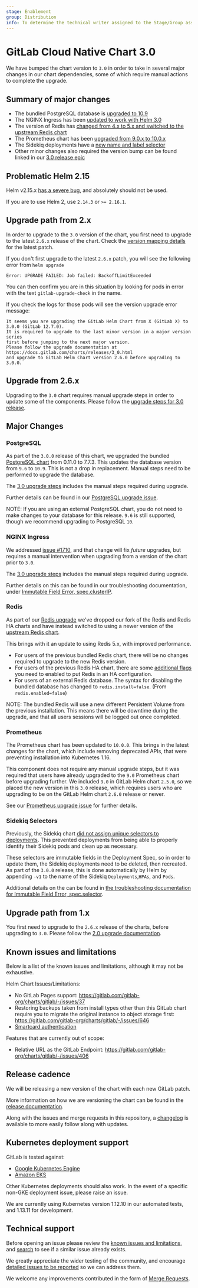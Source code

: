 ```yaml
---
stage: Enablement
group: Distribution
info: To determine the technical writer assigned to the Stage/Group associated with this page, see https://about.gitlab.com/handbook/engineering/ux/technical-writing/#designated-technical-writers
---
```


# GitLab Cloud Native Chart 3.0

We have bumped the chart version to `3.0` in order to take in several major changes in our chart dependencies, some of which require
manual actions to complete the upgrade.

## Summary of major changes

- The bundled PostgreSQL database is [upgraded to 10.9](#postgresql)
- The NGINX Ingress has been [updated to work with Helm 3.0](#nginx-ingress)
- The version of Redis has [changed from 4.x to 5.x and switched to the upstream Redis chart](#redis)
- The Prometheus chart has been [upgraded from 9.0.x to 10.0.x](#prometheus)
- The Sidekiq deployments have a [new name and label selector](#sidekiq-selectors)
- Other minor changes also required the version bump can be found linked in our [3.0 release epic](https://gitlab.com/groups/gitlab-org/charts/-/epics/6)

## Problematic Helm 2.15

Helm v2.15.x [has a severe bug](https://github.com/helm/helm/issues/6767), and absolutely should not be used.

If you are to use Helm 2, use `2.14.3` or `>= 2.16.1`.

## Upgrade path from 2.x

In order to upgrade to the `3.0` version of the chart, you first need to upgrade to the latest `2.6.x`
release of the chart. Check the [version mapping details](../installation/version_mappings.md) for the latest patch.

If you don't first upgrade to the latest `2.6.x` patch, you will see the following error from `helm upgrade`

```shell
Error: UPGRADE FAILED: Job failed: BackoffLimitExceeded
```

You can then confirm you are in this situation by looking for pods in error with the text `gitlab-upgrade-check` in the name.

If you check the logs for those pods will see the version upgrade error message:

```plaintext
It seems you are upgrading the GitLab Helm Chart from X (GitLab X) to 3.0.0 (GitLab 12.7.0).
It is required to upgrade to the last minor version in a major version series
first before jumping to the next major version.
Please follow the upgrade documentation at https://docs.gitlab.com/charts/releases/3_0.html
and upgrade to GitLab Helm Chart version 2.6.0 before upgrading to 3.0.0.
```

## Upgrade from 2.6.x

Upgrading to the `3.0` chart requires manual upgrade steps in order to update some of the components. Please follow the
[upgrade steps for 3.0 release](../installation/upgrade_old.md#upgrade-to-version-30).

## Major Changes

### PostgreSQL

As part of the `3.0.0` release of this chart, we upgraded the bundled [PostgreSQL chart](https://github.com/bitnami/charts/tree/master/bitnami/postgresql)
from 0.11.0 to 7.7.3. This updates the database version from `9.6` to `10.9`. This is not a drop in replacement. Manual
steps need to be performed to upgrade the database.

The [3.0 upgrade steps](../installation/upgrade_old.md#upgrade-to-version-30)
includes the manual steps required during upgrade.

Further details can be found in our [PostgreSQL upgrade issue](https://gitlab.com/gitlab-org/charts/gitlab/-/issues/1535).

NOTE:
If you are using an external PostgreSQL chart, you do not need to make changes to your database for this release. `9.6`
is still supported, though we recommend upgrading to PostgreSQL `10`.

### NGINX Ingress

We addressed [issue #1710](https://gitlab.com/gitlab-org/charts/gitlab/-/issues/1710),
and that change will fix _future_ upgrades, but requires a manual intervention when
upgrading from a version of the chart prior to `3.0`.

The [3.0 upgrade steps](../installation/upgrade_old.md#upgrade-to-version-30)
includes the manual steps required during upgrade.

Further details on this can be found in our troubleshooting documentation,
under [Immutable Field Error, spec.clusterIP](../troubleshooting/index.md#specclusterip).

### Redis

As part of our [Redis upgrade](https://gitlab.com/gitlab-org/charts/gitlab/-/issues/1519) we've dropped our fork of the
Redis and Redis HA charts and have instead switched to using a newer version of the [upstream Redis chart](https://github.com/bitnami/charts/tree/master/bitnami/redis).

This brings with it an update to using Redis 5.x, with improved performance.

- For users of the previous bundled Redis chart, there will be no changes required to upgrade to the new Redis version.
- For users of the previous Redis HA chart, there are some [additional flags](../installation/deployment.md#redis) you need to enabled to put Redis in an HA configuration.
- For users of an external Redis database. The syntax for disabling the bundled database has changed to `redis.install=false`. (From `redis.enabled=false`)

NOTE:
The bundled Redis will use a new different Persistent Volume from the previous installation. This means there will be
downtime during the upgrade, and that all users sessions will be logged out once completed.

### Prometheus

The Prometheus chart has been updated to `10.0.0`. This brings in the latest changes for the chart, which include
removing deprecated APIs, that were preventing installation into Kubernetes 1.16.

This component does not require any manual upgrade steps, but it was required that users have already upgraded to the
`9.0` Prometheus chart before upgrading further. We included `9.0` in GitLab Helm chart `2.5.0`, so we placed the new
version in this `3.0` release, which requires users who are upgrading to be on the GitLab Helm chart `2.6.0` release or
newer.

See our [Prometheus upgrade issue](https://gitlab.com/gitlab-org/charts/gitlab/-/issues/1702) for further details.

### Sidekiq Selectors

Previously, the Sidekiq chart [did not assign unique selectors to deployments](https://gitlab.com/gitlab-org/charts/gitlab/-/issues/663).
This prevented deployments from being able to properly identify their Sidekiq pods and clean up as necessary.

These selectors are immutable fields in the Deployment Spec, so in order to update them, the Sidekiq deployments need to
be deleted, then recreated. As part of the `3.0.0` release, this is done automatically by Helm by appending `-v1` to the
name of the Sidekiq `Deployments`,`HPAs`, and `Pods`.

Additional details on the can be found in [the troubleshooting documentation for Immutable Field Error, spec.selector](../troubleshooting/index.md#specselector).

## Upgrade path from 1.x

You first need to upgrade to the `2.6.x` release of the charts, before upgrading to `3.0`. Please follow the
[2.0 upgrade documentation](2_0.md).

## Known issues and limitations

Below is a list of the known issues and limitations, although it may not be exhaustive.

Helm Chart Issues/Limitations:

- No GitLab Pages support: <https://gitlab.com/gitlab-org/charts/gitlab/-/issues/37>
- Restoring backups taken from install types other than this GitLab chart require you to migrate the original instance to object storage first: <https://gitlab.com/gitlab-org/charts/gitlab/-/issues/646>
- [Smartcard authentication](https://gitlab.com/gitlab-org/charts/gitlab/-/issues/988)

Features that are currently out of scope:

- Relative URL as the GitLab Endpoint: <https://gitlab.com/gitlab-org/charts/gitlab/-/issues/406>

## Release cadence

We will be releasing a new version of the chart with each new GitLab patch.

More information on how we are versioning the chart can be found in the [release documentation](../development/release.md).

Along with the issues and merge requests in this repository, a [changelog](https://gitlab.com/gitlab-org/charts/gitlab/blob/master/CHANGELOG.md) is available to more easily follow along with updates.

## Kubernetes deployment support

GitLab is tested against:

- [Google Kubernetes Engine](https://cloud.google.com/kubernetes-engine/)
- [Amazon EKS](https://aws.amazon.com/eks/)

Other Kubernetes deployments should also work. In the event of a specific non-GKE deployment issue, please raise an issue.

We are currently using Kubernetes version 1.12.10 in our automated tests, and 1.13.11 for development.

## Technical support

Before opening an issue please review the [known issues and limitations](#known-issues-and-limitations), and [search](https://gitlab.com/gitlab-org/charts/gitlab/-/issues) to see if a similar issue already exists.

We greatly appreciate the wider testing of the community, and encourage [detailed issues to be reported](https://gitlab.com/gitlab-org/charts/gitlab/-/issues/new) so we can address them.

We welcome any improvements contributed in the form of [Merge Requests](https://gitlab.com/gitlab-org/charts/gitlab/-/merge_requests).
